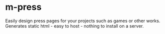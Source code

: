 # m-press
Easily design press pages for your projects such as games or other works. 
Generates static html - easy to host - nothing to install on a server.
